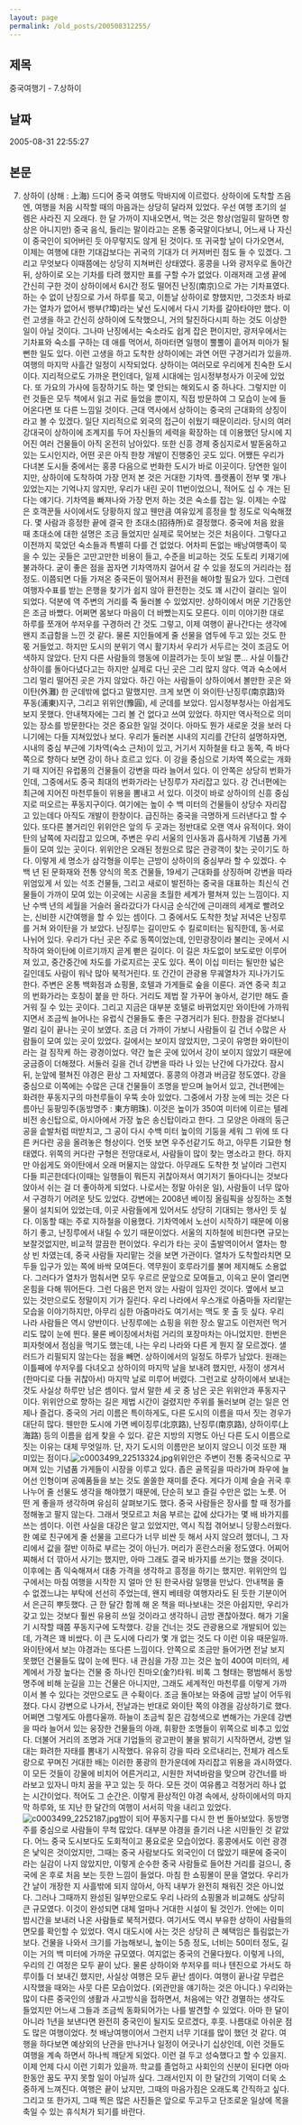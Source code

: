 ```yaml
---
layout: page
permalink: /old_posts/200508312255/
---
```


## 제목
중국여행기 - 7.상하이

## 날짜
2005-08-31 22:55:27

## 본문
7. 상하이 (상해 : 上海) 드디어 중국 여행도 막바지에 이르렀다. 상하이에 도착할 즈음엔, 여행을 처음 시작할 때의 마음과는 상당히 달라져 있었다. 우선 여행 초기의 설렘은 사라진 지 오래다. 한 달 가까이 지내오면서, 먹는 것은 항상(엄밀히 말하면 항상은 아니지만) 중국 음식, 들리는 말이라고는 온통 중국말이다보니, 어느새 나 자신이 중국인이 되어버린 듯 아무렇지도 않게 된 것이다. 또 귀국할 날이 다가오면서, 이제는 여행에 대한 기대감보다는 귀국의 기대가 더 커져버린 점도 들 수 있겠다. 그리고 무엇보다 이때쯤에는 상당히 지쳐버린 상태였다. 홍콩을 나와 광저우로 돌아간 뒤, 상하이로 오는 기차를 타려 했지만 표를 구할 수가 없었다. 이래저래 고생 끝에 간신히 구한 것이 상하이에서 6시간 정도 떨어진 난징(南京)으로 가는 기차표였다. 하는 수 없이 난징으로 가서 하루를 묵고, 이튿날 상하이로 향했지만, 그것조차 바로 가는 열차가 없어서 뱅부(?埠)라는 낯선 도시에서 다시 기차를 갈아타야만 했다. 이런 고생을 하고 간신히 상하이에 도착했으니, 거의 탈진하다시피 하는 것도 이상한 일이 아닐 것이다. 그나마 난징에서는 숙소라도 쉽게 잡은 편이지만, 광저우에서는 기차표와 숙소를 구하는 데 애를 먹어서, 하마터면 일행이 뿔뿔이 흩어져 미아가 될 뻔한 일도 있다. 이런 고생을 하고 도착한 상하이에는 과연 어떤 구경거리가 있을까. 여행의 마지막 사흘간 일정이 시작되었다. 상하이는 여러모로 우리에게 친숙한 도시이다. 지리적으로도 가까운 편인데다, 일제 시대에는 임시정부청사가 이곳에 있었다. 또 가요의 가사에 등장하기도 하는 몇 안되는 해외도시 중 하나다. 그렇지만 이런 것들은 모두 책에서 읽고 귀로 들었을 뿐이지, 직접 방문하여 그 모습이 눈에 들어온다면 또 다른 느낌일 것이다. 근대 역사에서 상하이는 중국의 근대화의 상징이라고 볼 수 있겠다. 일단 지리적으로 외국의 접근이 쉬웠기 때문이리라. 당시의 여러 강대국이 상하이에 조계지를 두어 자신들의 세력을 확장하는 데 이용했던 당시에 지어진 여러 건물들이 아직 온전히 남아있다. 또한 신흥 경제 중심지로서 발돋움하고 있는 도시인지라, 어떤 곳은 아직 한창 개발이 진행중인 곳도 있다. 어쨌든 우리가 다녀본 도시들 중에서는 홍콩 다음으로 번화한 도시가 바로 이곳이다. 당연한 일이지만, 상하이에 도착하여 가장 먼저 본 것은 거대한 기차역. 플랫폼이 전부 몇 개나 있었는지는 기억나지 않지만, 우리가 내린 곳이 11번이었으니, 적어도 십 수 개는 된다는 얘기다. 기차역을 빠져나와 가장 먼저 하는 것은 숙소를 잡는 일. 이제는 수많은 호객꾼들 사이에서도 당황하지 않고 웬만큼 여유있게 흥정을 할 정도로 익숙해졌다. 몇 사람과 흥정한 끝에 결국 한 초대소(招待所)로 결정했다. 중국에 처음 왔을 때 초대소에 대한 설명은 조금 들었지만 실제로 묵어보는 것은 처음이다. 그렇다고 이전까지 묵었던 숙소들과 특별히 다를 건 없었다. 어차피 돈없는 배낭여행족이 묵을 수 있는 곳들은 고만고만한 비용이 들고, 수준을 비교하는 것도 도토리 키재기에 불과하다. 굳이 좋은 점을 꼽자면 기차역까지 걸어서 갈 수 있을 정도의 거리라는 점 정도. 이쯤되면 다들 가져온 중국돈이 떨어져서 환전을 해야할 필요가 있다. 그런데 여행자수표를 받는 은행을 찾기가 쉽지 않아 환전한는 것도 꽤 시간이 걸리는 일이 되었다. 덕분에 역 주변의 거리를 죽 둘러볼 수 있었지만. 상하이에서 머문 기간동안은 조금 바빴다. 어쩌면 몸보다 마음이 더 바빴는지도 모른다. 이미 이야기한 대로 하루를 쪼개어 쑤저우를 구경하러 간 것도 그렇고, 이제 여행이 끝나간다는 생각에 왠지 조급함을 느낀 것 같다. 물론 지인들에게 줄 선물을 염두에 두고 있는 것도 한 몫 거들었고. 하지만 도시의 분위기 역시 활기차서 우리가 서두르는 것이 조금도 어색하지 않았다. 단지 다른 사람들의 행동에 이끌려가는 듯이 보일 뿐... 사실 이틀간 상하이를 돌아다녔다고는 하지만 실제로 다닌 곳은 그리 많지 않다. 역과 숙소에서 그리 멀리 떨어진 곳은 가지 않았다. 하긴 아는 사람들이 상하이에서 볼만한 곳은 와이탄(外灘) 한 군데밖에 없다고 말했지만. 크게 보면 이 와이탄·난징루(南京路)와 푸동(浦東)지구, 그리고 위위안(豫圓), 세 군데를 보았다. 임시정부청사는 아쉽게도 보지 못했다. 안내책자에는 그리 볼 건 없다고 쓰여 있었다. 하지만 역사적으로 의미있는 장소를 방문한다는 것은 중요한 일일 것이다. 아마도 뭔가 새로운 것을 보러 다니기에는 다들 지쳐있었나 보다. 우리가 둘러본 시내의 지리를 간단히 설명하자면, 시내의 중심 부근에 기차역(숙소 근처)이 있고, 거기서 지하철을 타고 동쪽, 즉 바다 쪽으로 향하다 보면 강이 하나 흐르고 있다. 이 강을 중심으로 기차역 쪽으로는 개화기 때 지어진 유럽풍의 건물들이 강변을 따라 늘어서 있다. 이 안쪽은 상당히 번화가인데, 그중에서도 중국 최대의 번화가라는 난징루가 자리잡고 있다. 강 건너편에는 최근에 지어진 마천루들이 위용을 뽐내고 서 있다. 이것이 바로 상하이의 신흥 중심지로 떠오르는 푸동지구이다. 여기에는 높이 수 백 미터의 건물들이 상당수 자리잡고 있는데다 아직도 개발이 한창이다. 급진하는 중국을 극명하게 드러낸다고 할 수 있다. 또다른 볼거리인 위위안은 앞의 두 곳과는 정반대로 오랜 역사 유적이다. 와이탄의 남쪽에 자리잡고 있으며, 주변은 우리 서울의 인사동과 흡사하게 기념품 가게들이 모여 있는 곳이다. 위위안은 오래된 정원으로 많은 관광객이 찾는 곳이기도 하다. 이렇게 세 명소가 삼각형을 이루는 근방이 상하이의 중심부라 할 수 있겠다. 수백 년 된 문화재와 전통 양식의 목조 건물들, 19세기 근대화를 상징하며 강변을 따라 위엄있게 서 있는 석조 건물들, 그리고 새로이 발전하는 중국을 대표하는 최신식 건물들이 가까이 모여 있는 이곳에는 시공을 초월한 세계가 펼쳐져 있는 느낌이다. 지난 수백 년의 세월을 거슬러 올라갔다가 다시금 순식간에 근미래의 세계로 빨려오는, 신비한 시간여행을 할 수 있는 셈이다. 그 중에서도 도착한 첫날 저녁은 난징루를 거쳐 와이탄을 가 보았다. 난징루는 길이만도 수 킬로미터는 됨직한데, 동·서로 나뉘어 있다. 우리가 다닌 곳은 주로 동쪽이었는데, 인민광장이라 불리는 곳에서 시작하여 와이탄에 이르기까지 곧게 뻗은 길이다. 이 길은 차도없이 보도로만 이루어져 있고, 중간중간에 차도를 가로지르는 곳도 있다. 폭이 이십 미터는 될만한 넓은 길인데도 사람이 워낙 많아 북적거린다. 또 간간이 관광용 무궤열차가 지나가기도 한다. 주변은 온통 백화점과 쇼핑몰, 호텔과 가게들로 숲을 이룬다. 과연 중국 최고의 번화가라는 호칭이 붙을 만 하다. 거리도 제법 잘 가꾸어 놓아서, 걷기만 해도 즐거워 질 수 있는 곳이다. 그리고 지금은 대부분 호텔로 바뀌었지만 와이탄에 가까워지면서 조금씩 늘어나는 유럽식 건물들도 좋은 구경거리가 된다. 한참을 걷다보니 멀리 길이 끝나는 곳이 보였다. 조금 더 가까이 가보니 사람들이 길 건너 수많은 사람들이 모여 있는 곳이 있었다. 길에서는 보이지 않았지만, 그곳이 유명한 와이탄이라는 걸 짐작케 하는 광경이었다. 약간 높은 곳에 있어서 강이 보이지 않았기 때문에 궁금증이 더해졌다. 서둘러 길을 건너 강변을 따라 나 있는 난간에 다가갔다. 잠시 뒤, 눈앞에 펼쳐진 야경은 환상 그 자체였다. 홍콩의 야경과 버금갈 정도였다. 강을 중심으로 이쪽에는 수많은 근대 건물들이 조명을 받으며 늘어서 있고, 건너편에는 화려한 푸동지구의 마천루들이 우뚝 솟아 있었다. 그중에서 가장 눈에 띄는 것은 다름아닌 둥팡밍주(동방명주 : 東方明珠). 이것은 높이가 350여 미터에 이르는 텔레비전 송신탑으로, 아시아에서 가장 높은 송신탑이라고 한다. 그 모양은 아래의 둥근 공을 솥발처럼 떠받치고, 그 공이 다시 수백 미터 높이의 기둥을 세워 그 위에 또 다른 커다란 공을 올려놓은 형상이다. 언뜻 보면 우주선같기도 하고, 아무튼 기묘한 형태였다. 위쪽의 커다란 구형은 전망대로서, 사람들이 많이 찾는 명소라고 한다. 하지만 아쉽게도 와이탄에서 오래 머물지는 않았다. 아무래도 도착한 첫 날이라 그런지 다들 피곤한데다(이때는 일행들이 뭐든지 귀찮아져서 여기저기 돌아다니는 것보다 앉아서 쉬는 걸 더 좋아하게 되었다. 나로서는 정말 아쉬운 일), 사람들이 너무 많아서 구경하기 어려운 탓도 있었다. 강변에는 2008년 베이징 올림픽을 상징하는 조형물이 설치되어 있었는데, 이곳 사람들에게 있어서도 상당히 기대되는 행사인 듯 싶다. 이동할 때는 주로 지하철을 이용했다. 기차역에서 노선이 시작하기 때문에 이용하기 좋고, 난징루에서 내릴 수 있기 때문이었다. 서울의 지하철에 비한다면 규모는 보잘것없지만, 비교적 깔끔한 편이었다. 우리가 타는 곳이 출발역이어서 열차는 항상 빈 차였는데, 중국 사람들 자리맡는 것을 보면 가관이다. 열차가 도착할라치면 모두들 입구가 있는 쪽에 바싹 모여든다. 역무원이 호루라기를 불며 제지해도 소용없다. 그러다가 열차가 멈춰서면 모두 우르르 문앞으로 모여들고, 이윽고 문이 열리면 온힘을 다해 뛰어든다. 그런 다음은 먼저 앉는 사람이 임자인 것이다. 옆에서 보고 있는 것만으로도 정말이지 기가 질린다. 우리 나라에서 우스개로 아줌마들 자리맡는 모습을 이야기하지만, 아무리 심한 아줌마라도 여기서는 맥도 못 출 듯 싶다. 우리 나라 사람들은 역시 양반이다. 난징루에는 쇼핑을 위한 장소 말고도 이런저런 먹거리도 많이 눈에 띈다. 물론 베이징에서처럼 거리의 포장마차는 아니었지만. 한번은 피자헛에서 점심을 먹기도 했는데, 나는 우리 나라와 다른 게 뭔지 잘 모르겠다. 샐러드가 리필되지 않는다는 점을 빼면. 상하이에서의 일정도 하루가 남았다. 원래는 이틀째에 쑤저우를 다녀오고 상하이의 마지막 날을 보내려 했지만, 사정이 생겨서 (한마디로 다들 귀찮아서) 마지막 날로 미루어 버렸다. 그런고로 상하이에서 보내는 것도 사실상 하루만 남은 셈이다. 앞서 말한 세 곳 중 남은 곳은 위위안과 푸동지구이다. 위위안으로 향하는 길은 제법 시간이 걸렸지만 주위를 둘러보며 걷는 일은 언제나 즐겁다. 중국의 거리 이름은 특이하게도, 다른 도시의 이름을 따서 짓는 경우가 대단히 많다. 웬만한 도시에 가면 베이징루(北京路), 난징루(南京路), 상하이루(上海路) 등의 이름을 쉽게 찾을 수 있다. 같은 지방의 지명도 아닌 다른 도시 이름으로 짓는 이유는 대체 무엇일까. 단, 자기 도시의 이름만은 보이지 않으니 이것 또한 재미있는 점이다.![c0003499_22513324.jpg](200508312255/c0003499_22513324.jpg)위위안은 주변이 전통 중국식으로 꾸며져 있는 기념품 가게들이 시장을 이루고 있다. 좁은 골목길을 따라가며 좌우에 늘어선 인형이며 공예품들을 보는 것도 쏠쏠한 재미를 준다. 게다가 이제 슬슬 귀국 후 나누어 줄 선물도 생각을 해야했기 때문에, 단순히 보고 즐길 수만은 없는 노릇. 어떤 게 좋을까 생각하며 유심히 살펴보기도 했다. 중국 사람들은 장사를 할 때 정가를 정해놓고 팔지 않는다. 그래서 멋모르고 처음 부르는 값에 샀다가는 몇 배 바가지를 쓰는 셈이다. 이런 사실을 대강은 알고 있었지만, 역시 직접 겪어보니 당황스러웠다. 한 예로 친구에게 줄 선물을 고르다가 너무 비싼 듯 해서 사지 않으려 했더니, 그 자리에서 값을 절반 이하로 부르는 것이 아닌가. 머리가 혼란스러울 정도였다. 어찌어찌해서 더 깎아서 사기는 했지만, 아마 그래도 결국 바가지를 쓰기는 했을 것이다. 이후에는 좀 익숙해져서 대충 가격을 생각하고 흥정을 하기는 했지만. 위위안의 입구에서는 마침 여행을 시작한 지 얼마 안 된 한국사람 일행을 만났다. 안내책을 줄 수 없겠느냐는 부탁에 선선히 주었는데, 왠지 베테랑 여행자라도 된 듯한 기분이어서 은근히 뿌듯했다. 근 한 달간 함께 해 온 책을 떠나보내는 것은 아쉽지만, 우리가 갖고 있는 것보다 훨씬 유용히 쓰일 것이라고 생각하니 금방 괜찮아졌다. 해가 기울기 시작할 때쯤 푸동지구에 도착했다. 강을 건너는 것도 관광용으로 개발되어 있는데, 가격은 꽤 비쌌다. 이 큰 도시에 다리가 몇 개 없는 것도 다 이런 이유 때문일까. 와이탄에서 보는 야경과는 또다른 느낌이다. 안쪽으로 조금만 들어가면 전날 보지 못했던 건물들도 많이 눈에 띈다. 내 관심을 가장 끄는 것은 높이 400여 미터의, 세계에서 가장 높다는 건물 중 하나인 진마오(金?)타워. 비록 그 형태는 평범해서 동방명주에 비해 눈길을 끄는 건물은 아니지만, 그래도 세계적인 마천루를 이렇게 가까이서 볼 수 있다는 것만으로도 큰 수확이다. 조금 돌아보는 와중에 금방 날이 어두워졌다. 다시 강변으로 나가서, 전날과는 반대로 와이탄 쪽의 야경을 감상하기로 했다. 어쩌면 그렇게도 아름다울까. 하늘이 조금씩 짙은 감청색으로 변해가는 가운데 강변을 따라 늘어서 있는 웅장한 건물들의 아래, 휘황한 조명들이 위쪽으로 비추고 있었다. 더불어 거리의 조명과 거대 기업들의 광고판이 불을 밝히기 시작하면서, 강변 일대는 화려한 자태를 뽐내기 시작했다. 유유히 강을 따라 오르내리는, 전체가 레스토랑으로 꾸며진 거대한 배는 이러한 풍광의 한가운데에 자리잡고 위용을 과시하였다. 이 모든 것들이 강물에 비치어 어른거리고, 시원한 저녁바람을 맞으며 강건너를 바라보고 있자니 마치 꿈을 꾸고 있는 듯 하다. 모든 것이 여유롭고 걱정거리 하나 없는 시간이었다. 적어도 그 순간은. 이렇게 환상적인 야경 속에서, 상하이에서의 마지막 하루와, 또 지난 한 달간의 여행이 서서히 막을 내리고 있었다.![c0003499_2252187.jpg](200508312255/c0003499_2252187.jpg)밤이 되어 푸동지구를 다시 한 번 돌아보았다. 동방명주를 중심으로 사람들이 무척 많았다. 대부분 야경을 즐기러 나온 시민들인 것 같았다. 어느 중국 도시보다도 도회적이고 풍요로운 모습이었다. 홍콩에서도 이런 광경은 낯익은 것이었지만, 그때는 중국 사람보다도 외국인이 더 많았기 때문에 중국이라는 실감이 나지 않았지만, 이렇게 순수한 중국 사람들로 들어찬 거리를 걸으니, 중국에 온 후로 처음 보는 듯한 느낌이 들었다. 마침 한 쇼핑몰이 문을 열었다. 우리가 간 날이 개장한 지 사흘밖에 되지 않아서, 아직 내부가 완전히 채워진 것은 아니었다. 그러나 그때까지 완성된 일부만으로도 우리 나라의 쇼핑몰과 비교해도 상당히 큰 규모였다. 이것이 완성되면 대체 얼마나 거대한 시설이 될 것인가. 안에는 이미 밤시간을 보내러 나온 사람들로 북적거렸다. 여기서도 역시 부유한 상하이 사람들의 면모를 확인할 수 있었다. 역시 대도시에 사는 것은 상당히 큰 혜택임은 틀림없는가보다. 건물을 나와서 크기를 가늠해보니, 높이는 5층 정도, 너비는 50미터 정도, 길이는 거의 백 미터에 가까운 규모였다. 여지없는 중국의 건물다웠다. 이렇게 나의, 우리의 긴 여정은 모두 끝이 났다. 물론 상하이와 쑤저우를 떠나 텐진으로 가서도 하루이틀 더 보내긴 했지만, 사실상 여행은 모두 끝난 셈이다. 여행이 끝나갈 무렵은 시작했을 때와는 사뭇 다른 모습이었다. (외관만을 얘기하는 것은 아니다.) 우리와는 많이 다른 중국인의 생활과 사고방식을 접하면서, 처음에는 약간 경멸하는 생각도 들었지만 어느새 그들과 조금씩 동화되어가는 나를 발견할 수 있었다. 아마 한 달이 아니라 1년을 보낸다면 완전히 중국인이 될지도 모르겠다, 후훗. 나름대로 아쉬운 점도 많은 여행이었다. 첫 배낭여행이어서 그런지 너무 기대를 많이 했던 것 같다. 여행을 하다보면 예상외의 난관을 만나거나 일정이 어긋나기 십상인데, 이런 것들도 여행을 계속 하면서 하나씩 깨닫게 되었다. 이런 걸 두고 성숙했다고 할 수 있을지. 이제 언제 다시 이런 기회가 있을까. 학교를 졸업하고 사회인의 신분이 된다면 아마 한동안 꿈도 꾸지 못할 일이 아닐까 싶다. 그래서인지 이 한 달간의 기억이 더욱 소중하게 느껴진다. 여행은 끝이 났지만, 그때의 마음가짐은 오래도록 간직하고 싶다. 그리고 또 한가지, 그때 찍은 많은 사진들은 앞으로 두고두고 단조로운 일상에 목을 축일 수 있는 휴식처가 되기를 바란다.